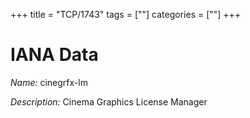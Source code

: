 +++
title = "TCP/1743"
tags = [""]
categories = [""]
+++

# IANA Data

_Name:_ cinegrfx-lm

_Description:_ Cinema Graphics License Manager

